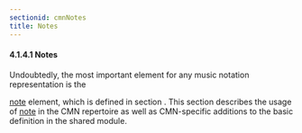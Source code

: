 ```yaml
---
sectionid: cmnNotes
title: Notes
---
```



<h4 id="cmnNotes">
   <span class="headingNumber">4.1.4.1</span>
   <span class="head">Notes</span>
</h4>
Undoubtedly, the most important element for any music notation representation is the

<a class="link_odd_elementSpec" href="/v3/elements/note">note</a> element, which is defined in section 
<span class="ptr"></span>. This section describes the usage of 
<a class="link_odd_elementSpec" href="/v3/elements/note">note</a> in the CMN repertoire as well as CMN-specific additions to the basic
definition in the shared module.




